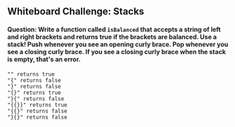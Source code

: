 ## Whiteboard Challenge: Stacks
#### Question: Write a function called `isBalanced` that accepts a string of left and right brackets and returns true if the brackets are balanced. Use a stack! Push whenever you see an opening curly brace. Pop whenever you see a closing curly brace. If you see a closing curly brace when the stack is empty, that's an error.
```
"" returns true
"{" returns false
"}" returns false
"{}" returns true
"}{" returns false
"{{}}" returns true
"{{}" returns false
"}{}" returns false
```
